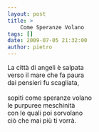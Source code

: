 ```yaml
---
layout: post
title: >
    Come Speranze Volano
tags: []
date: 2009-07-05 21:32:00
author: pietro
---
```

La città di angeli è salpata<br/>verso il mare che fa paura<br/>dai pensieri fu scagliata,<br/><br/>sopiti come speranze volano<br/>le purpuree meschinità<br/>con le quali poi sorvolano<br/>ciò che mai più ti vorrà.
